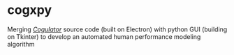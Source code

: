 # cogxpy

Merging <i><a href = "https://github.com/Cogulator/Cogulator">Cogulator</a></i> source code (built on Electron) with python GUI (building on Tkinter) to develop an automated human performance modeling algorithm  
